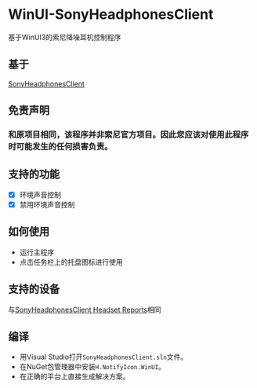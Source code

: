 # WinUI-SonyHeadphonesClient
基于WinUI3的索尼降噪耳机控制程序
## 基于
[SonyHeadphonesClient](https://github.com/Plutoberth/SonyHeadphonesClient)
## 免责声明
### 和原项目相同，该程序并非索尼官方项目。因此您应该对使用此程序时可能发生的任何损害负责。
## 支持的功能
- [x] 环境声音控制
- [x] 禁用环境声音控制
## 如何使用
- 运行主程序
- 点击任务栏上的托盘图标进行使用
## 支持的设备
与[SonyHeadphonesClient Headset Reports](https://github.com/Plutoberth/SonyHeadphonesClient/issues/29)相同
## 编译
- 用Visual Studio打开`SonyHeadphonesClient.sln`文件。
- 在NuGet包管理器中安装`H.NotifyIcon.WinUI`。
- 在正确的平台上直接生成解决方案。
